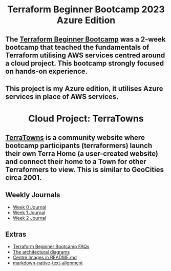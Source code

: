 # <p align=center> Terraform Beginner Bootcamp 2023 Azure Edition

## The [Terraform Beginner Bootcamp](https://terraform.cloudprojectbootcamp.com/) was a 2-week bootcamp that teached the fundamentals of Terraform utilising AWS services centred around a cloud project. This bootcamp strongly focused on hands-on experience. 

## This project is my Azure edition, it utilises Azure services in place of AWS services.


# <p align=center> Cloud Project: TerraTowns

## [TerraTowns](https://terratowns.cloud/) is a community website where bootcamp participants (terraformers) launch their own Terra Home (a user-created website) and connect their home to a Town for other Terraformers to view. This is similar to GeoCities circa 2001.

<!-- <p align="center">
  <img src="assets/week2.PNG"/>
</p> -->

<!-- # <p align=center>Completed Project Architecture Diagram </p> -->

## Weekly Journals
- [Week 0 Journal](journal/week0.md)
- [Week 1 Journal](journal/week1.md)
- [Week 2 Journal](journal/week2.md)

## Extras
- [Terraform Beginner Bootcamp FAQs](https://docs.google.com/document/d/1dybATJBTh7WFGG_UhAOw9w48hiRKOWzNXbLFrW_Urgo/edit)
- [The architectural diagrams](https://lucid.app/lucidchart/e3f15b1a-2211-4ddb-8c95-f144c2504db4/edit?invitationId=inv_0873b3c6-c652-463f-9f2b-fa0f1b420823&page=0_0#)
- [Centre Images in README.md](https://stackoverflow.com/questions/12090472/how-do-i-center-an-image-in-the-readme-md-file-on-github)
- [markdown-native-text-alignment](https://stackoverflow.com/questions/14051715/markdown-native-text-alignment)


